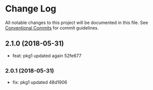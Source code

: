 # Change Log

All notable changes to this project will be documented in this file.
See [Conventional Commits](https://conventionalcommits.org) for commit guidelines.

<a name="2.1.0"></a>
## 2.1.0 (2018-05-31)

* feat: pkg1 updated again 52fe677




<a name="2.0.1"></a>
## <small>2.0.1 (2018-05-31)</small>

* fix: pkg1 updated 48d1906
